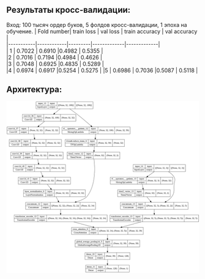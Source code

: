 ## Результаты кросс-валидации:
Вход:
100 тысяч ордер буков, 5 фолдов кросс-валидации, 1 эпоха на обучение.
| Fold number| train loss | val loss | train accuracy | val accuracy |  
|-----------|------------|---------|-------------|-------------|   
| 1 | 0.7022 | 0.6910  |0.4982 | 0.5355 |   
|2 | 0.7016 | 0.7194  |0.4984 | 0.4626 |   
|3 | 0.7048 | 0.6925  |0.4835 | 0.5289 |    
|4 | 0.6974 | 0.6917 |0.5254 | 0.5275 | 
|5 | 0.6986 | 0.7036  |0.5087 | 0.5118 | 

## Архитектура:
![architecture](model.png)
